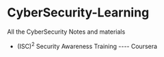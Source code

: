 # CyberSecurity-Learning
All the CyberSecurity Notes and materials 
* (ISC)<sup>2</sup> Security Awareness Training  ---- Coursera 

